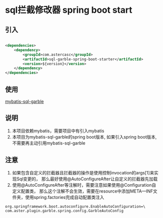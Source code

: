 # sql拦截修改器 spring boot start

## 引入

```xml

<dependencies>
    <dependency>
        <groupId>com.astercasc</groupId>
        <artifactId>sql-garble-spring-boot-starter</artifactId>
        <version>${version}</version>
    </dependency>
</dependencies>
```

## 使用

[mybatis-sql-garble](https://github.com/AsterCass/mybatis-sql-garble)

## 说明

1. 本项目依赖mybatis，需要项目中有引入mybatis
2. 本项目为mybatis-sql-garble的spring boot版本, 如果引入spring boot版本, 不需要再主动引用mybatis-sql-garble

## 注意

1. 如果包含自定义的拦截器且拦截器的操作是使用控制invocation的args[1]来实现Sql变更的，
   那么最好使用@AutoConfigureAfter让自定义的拦截器先加载
2. 使用@AutoConfigureAfter等注解时，需要注意如果使用@Configuration自定义配置类，
   那么这个注解不会生效，需要在resource中添加META—INF文件夹，使用spring.factories完成自动配置类注入

```properties
org.springframework.boot.autoconfigure.EnableAutoConfiguration=\
com.aster.plugin.garble.spring.config.GarbleAutoConfig
```